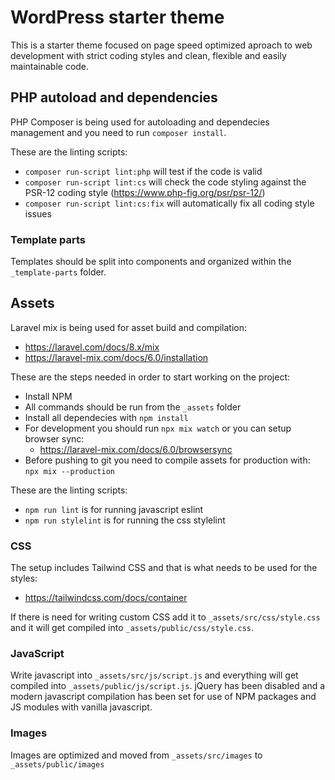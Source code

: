 # WordPress starter theme

This is a starter theme focused on page speed optimized aproach to web development with strict coding styles and clean, flexible and 
easily maintainable code.

## PHP autoload and dependencies

PHP Composer is being used for autoloading and dependecies management and you need to run `composer install`.

These are the linting scripts:

- `composer run-script lint:php` will test if the code is valid
- `composer run-script lint:cs` will check the code styling against the PSR-12 coding style (https://www.php-fig.org/psr/psr-12/)
- `composer run-script lint:cs:fix` will automatically fix all coding style issues

### Template parts

Templates should be split into components and organized within the `_template-parts` folder.  

## Assets

Laravel mix is being used for asset build and compilation:

- https://laravel.com/docs/8.x/mix
- https://laravel-mix.com/docs/6.0/installation

These are the steps needed in order to start working on the project:

- Install NPM
- All commands should be run from the `_assets` folder
- Install all dependecies with `npm install`
- For development you should run `npx mix watch` or you can setup browser sync: 
    - https://laravel-mix.com/docs/6.0/browsersync
- Before pushing to git you need to compile assets for production with: `npx mix --production`

These are the linting scripts:

- `npm run lint` is for running javascript eslint
- `npm run stylelint` is for running the css stylelint

### CSS

The setup includes Tailwind CSS and that is what needs to be used for the styles:

- https://tailwindcss.com/docs/container

If there is need for writing custom CSS add it to `_assets/src/css/style.css` and it will get compiled into `_assets/public/css/style.css`.

### JavaScript

Write javascript into `_assets/src/js/script.js` and everything will get compiled into `_assets/public/js/script.js`.
jQuery has been disabled and a modern javascript compilation has been set for use of NPM packages and JS modules with vanilla javascript.

### Images

Images are optimized and moved from `_assets/src/images` to `_assets/public/images`
